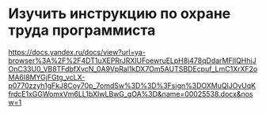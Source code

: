 # Изучить инструкцию по охране труда программиста

https://docs.yandex.ru/docs/view?url=ya-browser%3A%2F%2F4DT1uXEPRrJRXlUFoewruELpH8j478qDdarMFlIQHhiJOnC33U0_VB8TFdbfXvcN_0A9VpRal1kDX7Om5AUTSBDEcpuf_LmC1XrXF2oMA6I8MYGjFGtg_vcLX-p0770zzyh1gFkJ8Coy70p_7omdSw%3D%3D%3Fsign%3DOXMuQlJOvUqKfrdcE1xGGWomxVm6LL1bXIwLBwG_gOA%3D&name=00025538.docx&nosw=1
